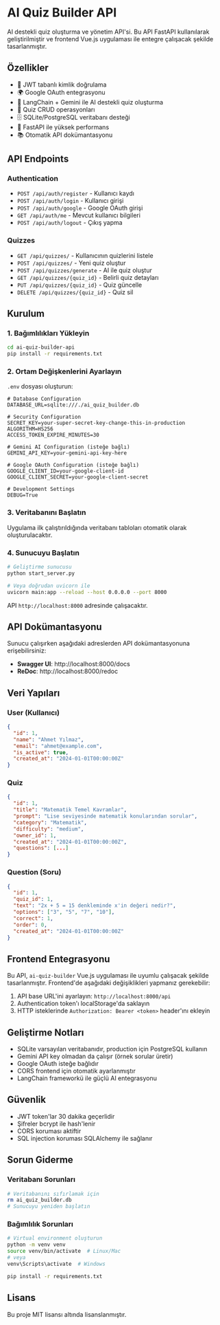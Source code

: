 # AI Quiz Builder API

AI destekli quiz oluşturma ve yönetim API'si. Bu API FastAPI kullanılarak geliştirilmiştir ve frontend Vue.js uygulaması ile entegre çalışacak şekilde tasarlanmıştır.

## Özellikler

- 🔐 JWT tabanlı kimlik doğrulama
- 🌍 Google OAuth entegrasyonu
- 🤖 LangChain + Gemini ile AI destekli quiz oluşturma
- 📝 Quiz CRUD operasyonları
- 🗄️ SQLite/PostgreSQL veritabanı desteği
- 🚀 FastAPI ile yüksek performans
- 📚 Otomatik API dokümantasyonu

## API Endpoints

### Authentication
- `POST /api/auth/register` - Kullanıcı kaydı
- `POST /api/auth/login` - Kullanıcı girişi
- `POST /api/auth/google` - Google OAuth girişi
- `GET /api/auth/me` - Mevcut kullanıcı bilgileri
- `POST /api/auth/logout` - Çıkış yapma

### Quizzes
- `GET /api/quizzes/` - Kullanıcının quizlerini listele
- `POST /api/quizzes/` - Yeni quiz oluştur
- `POST /api/quizzes/generate` - AI ile quiz oluştur
- `GET /api/quizzes/{quiz_id}` - Belirli quiz detayları
- `PUT /api/quizzes/{quiz_id}` - Quiz güncelle
- `DELETE /api/quizzes/{quiz_id}` - Quiz sil

## Kurulum

### 1. Bağımlılıkları Yükleyin

```bash
cd ai-quiz-builder-api
pip install -r requirements.txt
```

### 2. Ortam Değişkenlerini Ayarlayın

`.env` dosyası oluşturun:

```env
# Database Configuration
DATABASE_URL=sqlite:///./ai_quiz_builder.db

# Security Configuration
SECRET_KEY=your-super-secret-key-change-this-in-production
ALGORITHM=HS256
ACCESS_TOKEN_EXPIRE_MINUTES=30

# Gemini AI Configuration (isteğe bağlı)
GEMINI_API_KEY=your-gemini-api-key-here

# Google OAuth Configuration (isteğe bağlı)
GOOGLE_CLIENT_ID=your-google-client-id
GOOGLE_CLIENT_SECRET=your-google-client-secret

# Development Settings
DEBUG=True
```

### 3. Veritabanını Başlatın

Uygulama ilk çalıştırıldığında veritabanı tabloları otomatik olarak oluşturulacaktır.

### 4. Sunucuyu Başlatın

```bash
# Geliştirme sunucusu
python start_server.py

# Veya doğrudan uvicorn ile
uvicorn main:app --reload --host 0.0.0.0 --port 8000
```

API `http://localhost:8000` adresinde çalışacaktır.

## API Dokümantasyonu

Sunucu çalışırken aşağıdaki adreslerden API dokümantasyonuna erişebilirsiniz:

- **Swagger UI**: http://localhost:8000/docs
- **ReDoc**: http://localhost:8000/redoc

## Veri Yapıları

### User (Kullanıcı)
```json
{
  "id": 1,
  "name": "Ahmet Yılmaz",
  "email": "ahmet@example.com",
  "is_active": true,
  "created_at": "2024-01-01T00:00:00Z"
}
```

### Quiz
```json
{
  "id": 1,
  "title": "Matematik Temel Kavramlar",
  "prompt": "Lise seviyesinde matematik konularından sorular",
  "category": "Matematik",
  "difficulty": "medium",
  "owner_id": 1,
  "created_at": "2024-01-01T00:00:00Z",
  "questions": [...]
}
```

### Question (Soru)
```json
{
  "id": 1,
  "quiz_id": 1,
  "text": "2x + 5 = 15 denkleminde x'in değeri nedir?",
  "options": ["3", "5", "7", "10"],
  "correct": 1,
  "order": 0,
  "created_at": "2024-01-01T00:00:00Z"
}
```

## Frontend Entegrasyonu

Bu API, `ai-quiz-builder` Vue.js uygulaması ile uyumlu çalışacak şekilde tasarlanmıştır. Frontend'de aşağıdaki değişiklikleri yapmanız gerekebilir:

1. API base URL'ini ayarlayın: `http://localhost:8000/api`
2. Authentication token'ı localStorage'da saklayın
3. HTTP isteklerinde `Authorization: Bearer <token>` header'ını ekleyin

## Geliştirme Notları

- SQLite varsayılan veritabanıdır, production için PostgreSQL kullanın
- Gemini API key olmadan da çalışır (örnek sorular üretir)
- Google OAuth isteğe bağlıdır
- CORS frontend için otomatik ayarlanmıştır
- LangChain frameworkü ile güçlü AI entegrasyonu

## Güvenlik

- JWT token'lar 30 dakika geçerlidir
- Şifreler bcrypt ile hash'lenir
- CORS koruması aktiftir
- SQL injection koruması SQLAlchemy ile sağlanır

## Sorun Giderme

### Veritabanı Sorunları
```bash
# Veritabanını sıfırlamak için
rm ai_quiz_builder.db
# Sunucuyu yeniden başlatın
```

### Bağımlılık Sorunları
```bash
# Virtual environment oluşturun
python -m venv venv
source venv/bin/activate  # Linux/Mac
# veya
venv\Scripts\activate  # Windows

pip install -r requirements.txt
```

## Lisans

Bu proje MIT lisansı altında lisanslanmıştır. 